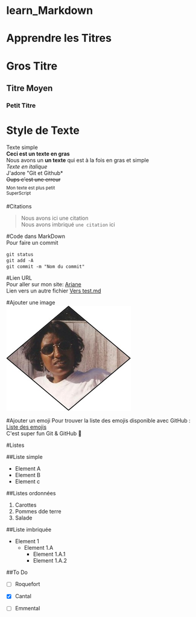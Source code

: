 # learn_Markdown

# Apprendre les Titres
# Gros Titre
## Titre Moyen
### Petit Titre

# Style de Texte
Texte simple  
**Ceci est un texte en gras**  
Nous avons un __un texte__ qui est à la fois en gras et simple  
*Texte en italique*  
J'adore "Git et Github*  
~~Oups c'est une erreur~~  
<sub>Mon texte est plus petit</sub>  
<sup>SuperScript</sup>  

#Citations  
>Nous avons ici une citation  
Nous avons imbriqué `une citation` ici

#Code dans MarkDown  
Pour faire un commit  
```  
git status  
git add -A  
git commit -m "Nom du commit"  
``` 
#Lien URL  
Pour aller sur mon site: [Ariane](https://ariane-portail.open-xerox.com/)  
Lien vers un autre fichier [Vers test.md](test.md)  

#Ajouter une image  
![Logo](Image1.jpg)  

#Ajouter un emoji
Pour trouver la liste des emojis disponible avec GitHub : [Liste des emojis](https://github.com/ikatyang/emoji-cheat-sheet/blob/master/README.md)  
C'est super fun Git & GitHub :rofl:  

#Listes

##Liste simple
* Element A  
* Element B  
* Element c  

##Listes ordonnées
1. Carottes  
2. Pommes dde terre  
3. Salade  

##Liste imbriquée
* Element 1  
    * Element 1.A  
        * Element 1.A.1
        * Element 1.A.2

##To Do
* [ ] Roquefort
* [x] Cantal
* [ ] Emmental


